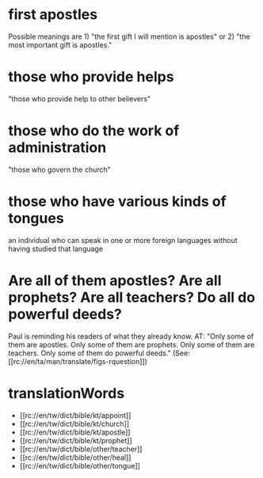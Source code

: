 # first apostles

Possible meanings are 1) "the first gift I will mention is apostles" or 2) "the most important gift is apostles."

# those who provide helps

"those who provide help to other believers"

# those who do the work of administration

"those who govern the church"

# those who have various kinds of tongues

an individual who can speak in one or more foreign languages without having studied that language

# Are all of them apostles? Are all prophets? Are all teachers? Do all do powerful deeds?

Paul is reminding his readers of what they already know. AT: "Only some of them are apostles. Only some of them are prophets. Only some of them are teachers. Only some of them do powerful deeds." (See: [[rc://en/ta/man/translate/figs-rquestion]])

# translationWords

* [[rc://en/tw/dict/bible/kt/appoint]]
* [[rc://en/tw/dict/bible/kt/church]]
* [[rc://en/tw/dict/bible/kt/apostle]]
* [[rc://en/tw/dict/bible/kt/prophet]]
* [[rc://en/tw/dict/bible/other/teacher]]
* [[rc://en/tw/dict/bible/other/heal]]
* [[rc://en/tw/dict/bible/other/tongue]]